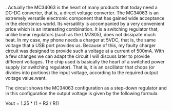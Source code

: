 . Actually the MC34063 is the heart of many products that today need a DC-DC converter, that is, a direct voltage converter. The MC34063 is an extremely versatile electronic component that has gained wide acceptance in the electronics world. Its versatility is accompanied by a very convenient price which is an interesting combination. It is a switching regulator that, unlike linear regulators (such as the LM7805), does not dissipate much heat. In my case, my phone needs a charger at 5VDC, that is, the same voltage that a USB port provides us. Because of this, my faulty charger circuit was designed to provide such a voltage at a current of 500mA. With a few changes we can adapt the circuit I will discuss later to provide different voltages.
The chip used is basically the heart of a switched power supply (or switching regulator). That is, it is an oscillator that chops (or divides into portions) the input voltage, according to the required output voltage value.want.

The circuit shows the MC34063 configuration as a step-down regulator and in this configuration the output voltage is given by the following formula.

Vout = 1.25 * (1 + R2 / R1)




